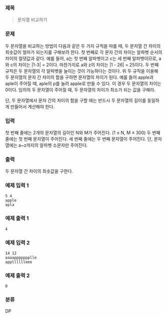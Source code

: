 ### 제목
>문자열 비교하기

### 문제
두 문자열을 비교하는 방법이 다음과 같은 두 가지 규칙을 따를 때, 두 문자열 간 차이의 최솟값이 얼마가 되는지를 구해보려 한다. 첫 번째로 각 문자 간의 차이는 알파벳 순서의 차이의 절댓값과 같다. 예를 들어, a는 첫 번째 알파벳이고 c는 세 번째 알파벳이므로, a와 c의 차이는 |1-3| = 2이다. 마찬가지로 a와 z의 차이는 |1 - 26| = 25이다. 두 번째 규칙은 두 문자열의 각 알파벳을 늘이는 것이 가능하다는 것이다. 위 두 규칙을 이용해 두 문자열의 문자 간 차이의 합을 구하면 문자열의 차이가 된다. 예를 들어 apple과 aple이 주어질 때, aple의 p를 늘려 apple로 만들 수 있다. 이 경우 두 문자열의 차이는 0이다. 임의의 두 문자열이 주어질 때, 두 문자열의 차이가 최소가 되는 값을 구해라.

단, 두 문자열에서 문자 간의 차이의 합을 구할 때는 반드시 두 문자열의 길이를 동일하게 만들어서 계산해야 한다. 


### 입력
첫 번째 줄에는 2개의 문자열의 길이인 N와 M가 주어진다. (1 ≤ N, M ≤ 300)
두 번째 줄에는 첫 번째 문자열이 주어진다.
세 번째 줄에는 두 번째 문자열이 주어진다.
단, 문자열에는 a~z까지의 알파벳 소문자만 주어진다.


### 출력
두 문자열 간 차이의 최솟값을 구한다.

### 예제 입력 1
```
5 4
apple
apla
```

### 예제 출력 1
```
4
```

### 예제 입력 2
```
14 12
aaaappppppplle
applllllleee
```

### 예제 출력 2
```
0
```

### 분류
DP
